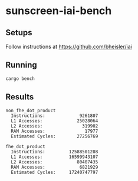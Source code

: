 # sunscreen-iai-bench

## Setups

Follow instructions at https://github.com/bheisler/iai

## Running

```sh
cargo bench
```

## Results

```
non_fhe_dot_product
  Instructions:             9261807
  L1 Accesses:             25028064
  L2 Accesses:               319902
  RAM Accesses:               17977
  Estimated Cycles:        27256769

fhe_dot_product
  Instructions:         12588501208
  L1 Accesses:          16599943107
  L2 Accesses:             80407435
  RAM Accesses:             6821929
  Estimated Cycles:     17240747797
```
